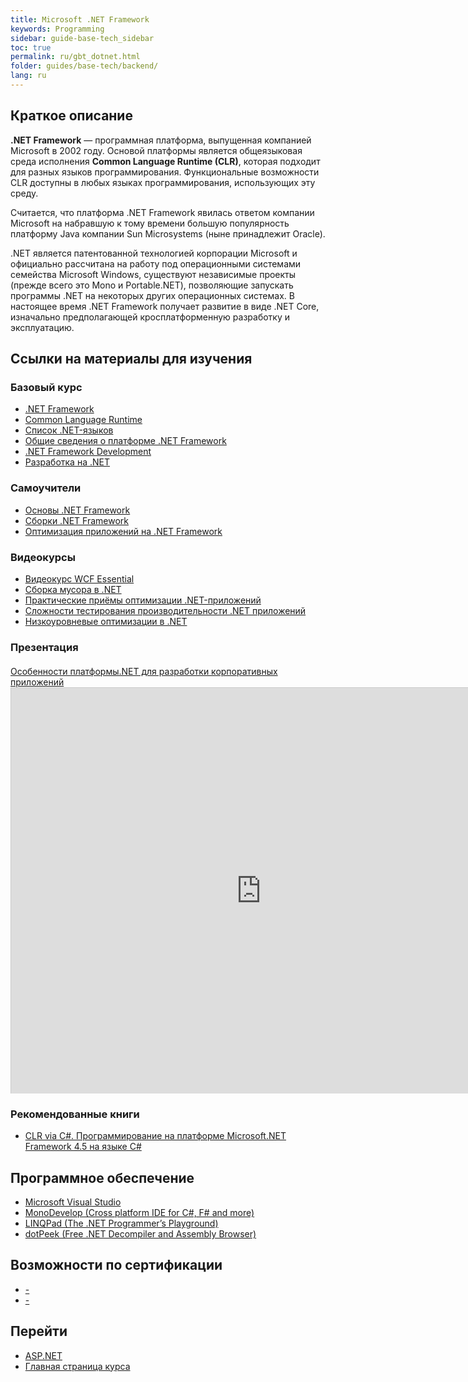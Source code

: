 ```yaml
---
title: Microsoft .NET Framework
keywords: Programming
sidebar: guide-base-tech_sidebar
toc: true
permalink: ru/gbt_dotnet.html
folder: guides/base-tech/backend/
lang: ru
---
```


## Краткое описание

**.NET Framework** — программная платформа, выпущенная компанией Microsoft в 2002 году. Основой платформы является общеязыковая среда исполнения **Common Language Runtime (CLR)**, которая подходит для разных языков программирования. Функциональные возможности CLR доступны в любых языках программирования, использующих эту среду.

Считается, что платформа .NET Framework явилась ответом компании Microsoft на набравшую к тому времени большую популярность платформу Java компании Sun Microsystems (ныне принадлежит Oracle).

.NET является патентованной технологией корпорации Microsoft и официально рассчитана на работу под операционными системами семейства Microsoft Windows, существуют независимые проекты (прежде всего это Mono и Portable.NET), позволяющие запускать программы .NET на некоторых других операционных системах. В настоящее время .NET Framework получает развитие в виде .NET Core, изначально предполагающей кросплатформенную разработку и эксплуатацию.

##  Ссылки на материалы для изучения

### Базовый курс

* [.NET Framework](https://ru.wikipedia.org/wiki/.NET_Framework)
* [Common Language Runtime](https://ru.wikipedia.org/wiki/Common_Language_Runtime)
* [Список .NET-языков](https://ru.wikipedia.org/wiki/%D0%A1%D0%BF%D0%B8%D1%81%D0%BE%D0%BA_.NET-%D1%8F%D0%B7%D1%8B%D0%BA%D0%BE%D0%B2)
* [Общие сведения о платформе .NET Framework](https://msdn.microsoft.com/ru-ru/library/zw4w595w.aspx?f=255&MSPPError=-2147217396)
* [.NET Framework Development](https://msdn.microsoft.com/ru-ru/library/ff361664.aspx)
* [Разработка на .NET](https://msdn.microsoft.com/ru-ru/library/aa139615.aspx)

### Самоучители

* [Основы .NET Framework](https://professorweb.ru/my/csharp/base_net/level1/net_index.php)
* [Сборки .NET Framework](https://professorweb.ru/my/csharp/assembly/level1/assembly_index.php)
* [Оптимизация приложений на .NET Framework](https://professorweb.ru/my/csharp/optimization/level1/)

### Видеокурсы

* [Видеокурс WCF Essential](https://www.youtube.com/playlist?list=PLvItDmb0sZw86Ph0CL6H2BfgXu47-rOvk)
* [Сборка мусора в .NET](https://www.youtube.com/watch?v=29sxHG3nFx8)
* [Практические приёмы оптимизации .NET-приложений](https://www.youtube.com/watch?v=fqYaXrwEkl4)
* [Сложности тестирования производительности .NET приложений](https://www.youtube.com/watch?v=PDGKOqyfaTg)
* [Низкоуровневые оптимизации в .NET](https://www.youtube.com/watch?v=0h3kfHDfkk4&t=4s)

### Презентация

<div class="thumb-wrap" style="margin-top: 20px; margin-bottom: 20px">
    <a href="http://www.myshared.ru/slide/633903/" title="Учебный курс Технологии и средства разработки корпоративных систем Лекция 4 Особенности платформы.NET для разработки корпоративных приложений Лекции читает." target="_blank">Особенности платформы.NET для разработки корпоративных приложений</a><iframe src="http://player.myshared.ru/6/633903/" width="800" height="649" frameborder="0" marginwidth="0" marginheight="0" scrolling="no" style="border:1px solid #CCC;border-width:1px 1px 0" allowfullscreen></iframe>
</div>

### Рекомендованные книги

* [CLR via C#. Программирование на платформе Microsoft.NET Framework 4.5 на языке C#](http://www.ozon.ru/context/detail/id/21236101/)

## Программное обеспечение

* [Microsoft Visual Studio](https://www.visualstudio.com/)
* [MonoDevelop (Cross platform IDE for C#, F# and more)](http://www.monodevelop.com/)
* [LINQPad (The .NET Programmer’s Playground)](https://www.linqpad.net/)
* [dotPeek (Free .NET Decompiler and Assembly Browser)](https://www.jetbrains.com/decompiler/)

## Возможности по сертификации

* [-]()
* [-]()

## Перейти

* [ASP.NET](gbt_aspnet.html)
* [Главная страница курса](gbt_landing-page.html)
